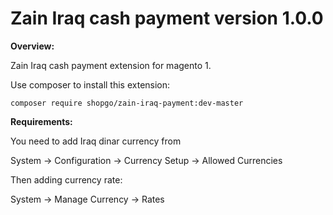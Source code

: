 Zain Iraq cash payment version 1.0.0  
=====================================
**Overview:**

Zain Iraq cash payment extension for magento 1.

Use composer to install this extension:


```
composer require shopgo/zain-iraq-payment:dev-master
```

**Requirements:**

You need to add Iraq dinar currency from

System -> Configuration -> Currency Setup -> Allowed Currencies

Then adding currency rate:

System -> Manage Currency -> Rates